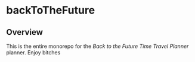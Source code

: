 # backToTheFuture

## Overview
This is the entire monorepo for the *Back to the Future Time Travel Planner* planner.
Enjoy bitches

